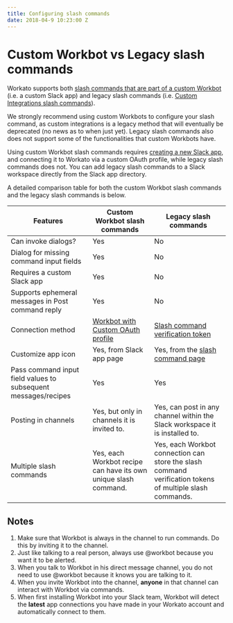 ```yaml
---
title: Configuring slash commands
date: 2018-04-9 10:23:00 Z
---
```


# Custom Workbot vs Legacy slash commands
Workato supports both [slash commands that are part of a custom Workbot](https://api.slack.com/slash-commands) (i.e. a custom Slack app) and legacy slash commands (i.e. [Custom Integrations slash commands](https://slack.com/apps/A0F82E8CA-slash-commands)).

We strongly recommend using custom Workbots to configure your slash command, as custom integrations is a legacy method that will eventually be deprecated (no news as to when just yet). Legacy slash commands also does not support some of the functionalities that custom Workbots have.

Using custom Workbot slash commands requires [creating a new Slack app](workbot-custom-bots), and connecting it to Workato via a custom OAuth profile, while legacy slash commands does not. You can add legacy slash commands to a Slack workspace directly from the Slack app directory.

A detailed comparison table for both the custom Workbot slash commands and the legacy slash commands is below.

<table class="unchanged rich-diff-level-one">
    <thead>
        <tr>
            <th>Features</th>
            <th>Custom Workbot slash commands</th>
            <th>Legacy slash commands</th>
        </tr>
    </thead>
    <tbody>
        <tr>
            <td>
              Can invoke dialogs?
            </td>
            <td>
              Yes
            </td>
            <td>
              No
            </td>
        </tr>
        <tr>
            <td>
              Dialog for missing command input fields
            <td>
              Yes
            </td>
            <td>No</td>
        </tr>
        <tr>
            <td>
              Requires a custom Slack app
            </td>
            <td>Yes</td>
            <td>No</td>
        </tr>
        <tr>
            <td>
              Supports ephemeral messages in Post command reply
            </td>
            <td>
              Yes
            </td>
            <td>No</td>
        </tr>
        <tr>
            <td>Connection method</td>
            <td><a href="/workbot/configuring-slash-commands.md#workbot-connection"> Workbot with Custom OAuth profile</a></td>
            <td><a href="/workbot/configuring-slash-commands.md#configuring-the-workbot-connection">Slash command verification token</a></td>
        </tr>
        <tr>
            <td>Customize app icon</td>
            <td>
              Yes, from Slack app page
            </td>
            <td>Yes, from the <a href="https://slack.com/apps/A0F82E8CA-slash-commands">slash command page</a></td>
        </tr>
        <tr>
            <td>
              Pass command input field values to subsequent messages/recipes
            </td>
            <td>Yes</td>
            <td>Yes</td>
        </tr>
        <tr>
            <td>Posting in channels</td>
            <td>
              Yes, but only in channels it is invited to.
            </td>
            <td>Yes, can post in any channel within the Slack workspace it is installed to.</td>
        </tr>
        <tr>
            <td>Multiple slash commands</td>
            <td>
              Yes, each Workbot recipe can have its own unique slash command.
            </td>
            <td>Yes, each Workbot connection can store the slash command verification tokens of multiple slash commands.</td>
        </tr>
    </tbody>
</table>

## Notes

1. Make sure that Workbot is always in the channel to run commands. Do this by inviting it to the channel.
2. Just like talking to a real person, always use @workbot because you want it to be alerted.
3. When you talk to Workbot in his direct message channel, you do not need to use @workbot because it knows you are talking to it.
4. When you invite Workbot into the channel, **anyone** in that channel can interact with Workbot via commands.
5. When first installing Workbot into your Slack team, Workbot will detect the **latest** app connections you have made in your Workato account and automatically connect to them.
